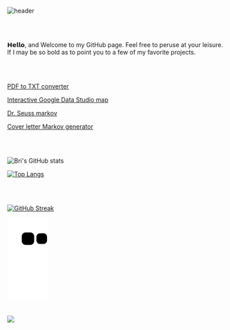 ![header](https://capsule-render.vercel.app/api?height=300&text=Bri&nbsp;&nbsp;Chavez&fontColor=32CD32&fontSize=100&fontAlignY=30&desc=data&nbsp;engineer&descAlign=40&animation=twinkling&color=0:191970,100:4682B4)

<!-- &color=_custom_gradient&color=0:0047AB,100:301934 -->
</br>
</br>

𝗛𝗲𝗹𝗹𝗼, and Welcome to my GitHub page. Feel free to peruse at your leisure. If I may be so bold as to point you to a few of my favorite projects. 

</br>
</br>

[PDF to TXT converter](https://github.com/BriChavez/pdf_txt_converter)

[Interactive Google Data Studio map](https://brichavez.github.io/dbt_world_cup/)

[Dr. Seuss markov](https://github.com/markov/) 

[Cover letter Markov generator](https://github.com/BriChavez/mark_capstone)

</br>




</br>

![Bri's GitHub stats](https://github-readme-stats.vercel.app/api?username=BriChavez&show_icons=true&theme=algolia)

[![Top Langs](https://github-readme-stats.vercel.app/api/top-langs/?username=BriChavez&layout=compact&theme=algolia)](https://github.com/BriChavez/github-readme-stats)

</br>
</br>


[![GitHub Streak](https://streak-stats.demolab.com?user=brichavez&theme=deepBlue)](https://git.io/streak-stats)

![Snake animation](https://github.com/brichavez/brichavez/blob/output/github-contribution-grid-snake.svg)


</br>

<div id="header" align="left">
  <img src="https://blog.panoply.io/hs-fs/hubfs/Blog_images/5%20data%20tasks-%20gif1.gif?width=300&height=225&name=5%20data%20tasks-%20gif1.gif" width="40%"/>
</div>

